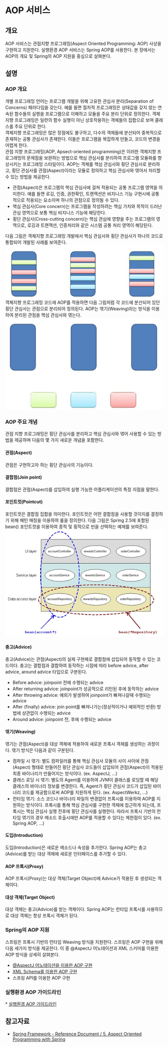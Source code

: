 # AOP 서비스

## 개요

 AOP 서비스는 관점지향 프로그래밍(Aspect Oriented Programming: AOP) 사상을 구현하고 지원한다. 실행환경 AOP 서비스는 Spring AOP를 사용한다. 본 장에서는 AOP의 개요 및 Spring의 AOP 지원을 중심으로 살펴본다.

## 설명

### AOP 개요

 개별 프로그래밍 언어는 프로그램 개발을 위해 고유한 관심사 분리(Separation of Concerns) 패러다임을 갖는다. 예를 들면 절차적 프로그래밍은 상태값을 갖지 않는 연속된 함수들의 실행을 프로그램으로 이해하고 모듈을 주요 분리 단위로 정의한다. 객체지향 프로그래밍은 일련의 함수 실행이 아닌 상호작용하는 객체들의 집합으로 보며 클래스를 주요 단위로 한다.  
객체지향 프로그래밍은 많은 장점에도 불구하고, 다수의 객체들에 분산되어 중복적으로 존재하는 공통 관심사가 존재한다. 이들은 프로그램을 복잡하게 만들고, 코드의 변경을 어렵게 한다.  
관점 지향 프로그래밍(AOP, Apsect-oriented programming)은 이러한 객체지향 프로그래밍의 문제점을 보완하는 방법으로 핵심 관심사를 분리하여 프로그램 모듈화를 향상시키는 프로그래밍 스타일이다. AOP는 객체를 핵심 관심사와 횡단 관심사로 분리하고, 횡단 관심사를 관점(Aspect)이라는 모듈로 정의하고 핵심 관심사와 엮어서 처리할 수 있는 방법을 제공한다.

- 관점(Aspect)은 프로그램의 핵심 관심사에 걸쳐 적용되는 공통 프로그램 영역을 의미한다. 예를 들면 로깅, 인증, 권한확인, 트랜잭션은 비지니스 기능 구현시에 공통적으로 적용되는 요소이며 하나의 관점으로 정의될 수 있다.
- 핵심 관심사(Core concern)는 프로그램을 작성하려는 핵심 가치와 목적이 드러난 관심 영역으로 보통 핵심 비지니스 기능에 해당한다.
- 횡단 관심사(Cross-cutting concern)는 핵심 관심에 영향을 주는 프로그램의 영역으로, 로깅과 트랜잭션, 인증처리와 같은 시스템 공통 처리 영역이 해당된다.

 다음 그림은 객체지향 프로그래밍 개발에서 핵심 관심사와 횡단 관심사가 하나의 코드로 통합되어 개발된 사례를 보여준다.  
![image](./images/egovframework-rte-fdl-aop_001.jpg)  
객체지향 프로그래밍 코드에 AOP를 적용하면 다음 그림처럼 각 코드에 분산되어 있던 횡단 관심사는 관점으로 분리되어 정의된다. AOP는 엮기(Weaving)라는 방식을 이용하여 분리된 관점을 핵심 관심사와 엮는다.  
![image](./images/egovframework-rte-fdl-aop_002.jpg)

### AOP 주요 개념

 관점 지향 프로그래밍은 횡단 관심사를 분리하고 핵심 관심사와 엮어 사용할 수 있는 방법을 제공하며 다음의 몇 가지 새로운 개념을 포함한다.

#### 관점(Aspect)

 관점은 구현하고자 하는 횡단 관심사의 기능이다.

#### 결합점(Join point)

 결합점은 관점(Aspect)를 삽입하여 실행 가능한 어플리케이션의 특정 지점을 말한다.

#### 포인트컷(Pointcut)

 포인트컷은 결합점 집합을 의미한다. 포인트컷은 어떤 결합점을 사용할 것이지를 결정하기 위해 패턴 매칭을 이용하여 룰을 정의한다. 다음 그림은 Spring 2.5에 포함된 bean() 포인트컷을 이용하여 종적 및 횡적으로 빈을 선택하는 예제를 보여준다.  
![image](./images/egovframework-rte-fdl-aop_003.jpg)  

#### 충고(Advice)

 충고(Advice)는 관점(Aspect)의 실제 구현체로 결합점에 삽입되어 동작할 수 있는 코드이다. 충고는 결합점과 결합하여 동작하는 시점에 따라 before advice, after advice, around advice 타입으로 구분된다.

- Before advice: joinpoint 전에 수행되는 advice
- After returning advice: joinpoint가 성공적으로 리턴된 후에 동작하는 advice
- After throwing advice: 예외가 발생하여 joinpoint가 빠져나갈때 수행되는 advice
- After (finally) advice: join point를 빠져나가는(정상적이거나 예외적인 반환) 방법에 상관없이 수행되는 advice
- Around advice: joinpoint 전, 후에 수행되는 advice

#### 엮기(Weaving)

 엮기는 관점(Aspect)을 대상 객체에 적용하여 새로운 프록시 객체를 생성하는 과정이다. 엮기 방식은 다음과 같이 구분된다.

- 컴파일 시 엮기: 별도 컴파일러를 통해 핵심 관심사 모듈의 사이 사이에 관점(Aspect) 형태로 만들어진 횡단 관심사 코드들이 삽입되어 관점(Aspect)이 적용된 최종 바이너리가 만들어지는 방식이다. (ex. AspectJ, …)
- 클래스 로딩 시 엮기: 별도의 Agent를 이용하여 JVM이 클래스를 로딩할 때 해당 클래스의 바이너리 정보를 변경한다. 즉, Agent가 횡단 관심사 코드가 삽입된 바이너리 코드를 제공함으로써 AOP를 지원하게 된다. (ex. AspectWerkz, …)
- 런타임 엮기: 소스 코드나 바이너리 파일의 변경없이 프록시를 이용하여 AOP를 지원하는 방식이다. 프록시를 통해 핵심 관심사를 구현한 객체에 접근하게 되는데, 프록시는 핵심 관심사 실행 전후에 횡단 관심사를 실행한다. 따라서 프록시 기반의 런타임 엮기의 경우 메소드 호출시에만 AOP를 적용할 수 있다는 제한점이 있다. (ex. Spring AOP, …)

#### 도입(Introduction)

 도입(Introduction)은 새로운 메소드나 속성을 추가한다. Spring AOP는 충고(Advice)를 받는 대상 객체에 새로운 인터페이스를 추가할 수 있다.

#### AOP 프록시(Proxy)

 AOP 프록시(Proxy)는 대상 객체(Target Object)에 Advice가 적용된 후 생성되는 객체이다.

#### 대상 객체(Target Object)

 대상 객체는 충고(Advice)를 받는 객체이다. Spring AOP는 런타임 프록시를 사용하므로 대상 객체는 항상 프록시 객체가 된다.

### Spring의 AOP 지원

 스프링은 프록시 기반의 런타임 Weaving 방식을 지원한다. 스프링은 AOP 구현을 위해 다음 세가지 방식을 제공한다. 이 중 @AspectJ 어노테이션과 XML 스키마를 이용한 AOP 방식을 상세히 살펴본다.

- [@AspectJ 어노테이션을 이용한 AOP 구현](https://www.egovframe.go.kr//wiki/doku.php?id=egovframework:rte4.2:fdl:aop:aspectj)
- [XML Schema를 이용한 AOP 구현](https://www.egovframe.go.kr//wiki/doku.php?id=egovframework:rte4.2:fdl:aop:xmlschema)
- 스프링 API를 이용한 AOP 구현

### 실행환경 AOP 가이드라인

 \* [실행환경 AOP 가이드라인](https://www.egovframe.go.kr//wiki/doku.php?id=egovframework:rte4.2:fdl:aop:egovrteaopguide)

## 참고자료

- [Spring Framework - Reference Document / 5. Aspect Oriented Programming with Spring](https://docs.spring.io/spring-framework/docs/5.3.27/reference/html/core.html#aop)